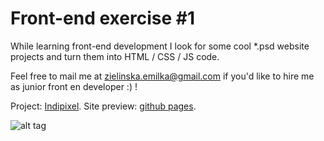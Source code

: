# Front-end exercise #1

While learning front-end development I look for some cool *.psd website projects and turn them into HTML / CSS / JS code. 

Feel free to mail me at zielinska.emilka@gmail.com if you'd like to hire me as junior front en developer :) !

Project: [Indipixel](https://dribbble.com/shots/2467109-Indipixel-Free-Landing-Page-Template).
Site preview: [github pages](https://ezielinska.github.io/front-end-exercise-1/).

![alt tag](https://raw.githubusercontent.com/ezielinska/front-end-exercise-1/master/thumbnail.png)
